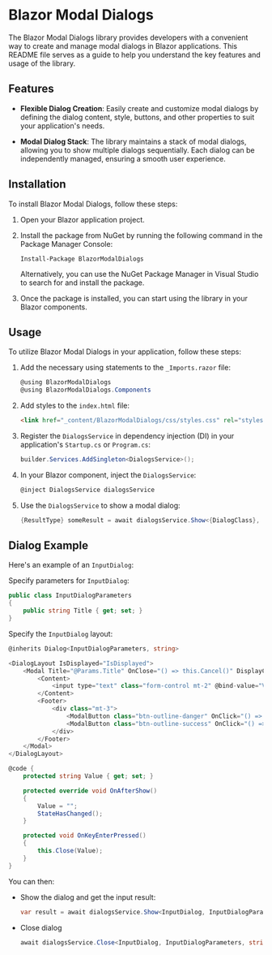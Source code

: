 # Blazor Modal Dialogs

The Blazor Modal Dialogs library provides developers with a convenient way to create and manage modal dialogs in Blazor applications. This README file serves as a guide to help you understand the key features and usage of the library.

## Features

- **Flexible Dialog Creation**: Easily create and customize modal dialogs by defining the dialog content, style, buttons, and other properties to suit your application's needs.

- **Modal Dialog Stack**: The library maintains a stack of modal dialogs, allowing you to show multiple dialogs sequentially. Each dialog can be independently managed, ensuring a smooth user experience.

## Installation

To install Blazor Modal Dialogs, follow these steps:

1. Open your Blazor application project.

2. Install the package from NuGet by running the following command in the Package Manager Console:

   ```
   Install-Package BlazorModalDialogs
   ```

   Alternatively, you can use the NuGet Package Manager in Visual Studio to search for and install the package.

3. Once the package is installed, you can start using the library in your Blazor components.

## Usage

To utilize Blazor Modal Dialogs in your application, follow these steps:

1. Add the necessary using statements to the `_Imports.razor` file:

   ```csharp
   @using BlazorModalDialogs
   @using BlazorModalDialogs.Components
   ```

2. Add styles to the `index.html` file:

   ```html
   <link href="_content/BlazorModalDialogs/css/styles.css" rel="stylesheet" />
   ```

3. Register the `DialogsService` in dependency injection (DI) in your application's `Startup.cs` or `Program.cs`:

   ```csharp
   builder.Services.AddSingleton<DialogsService>();
   ```

4. In your Blazor component, inject the `DialogsService`:

   ```csharp
   @inject DialogsService dialogsService
   ```

5. Use the `DialogsService` to show a modal dialog:

   ```csharp
   {ResultType} someResult = await dialogsService.Show<{DialogClass}, {DialogParamsClass}, {ResultType}>(new {DialogParamsClass} { ... });
   ```

## Dialog Example

Here's an example of an `InputDialog`:

Specify parameters for `InputDialog`:

```csharp
public class InputDialogParameters
{
    public string Title { get; set; }
}
```

Specify the `InputDialog` layout:

```csharp
@inherits Dialog<InputDialogParameters, string>

<DialogLayout IsDisplayed="IsDisplayed">
    <Modal Title="@Params.Title" OnClose="() => this.Cancel()" DisplayCenter="true" OnKeyEnterPressed="OnKeyEnterPressed">
        <Content>
            <input type="text" class="form-control mt-2" @bind-value="Value" @bind-value:event="oninput" />
        </Content>
        <Footer>
            <div class="mt-3">
                <ModalButton class="btn-outline-danger" OnClick="() => this.Cancel()">Cancel</ModalButton>
                <ModalButton class="btn-outline-success" OnClick="() => this.Close(Value)">Ok</ModalButton>
            </div>
        </Footer>
    </Modal>
</DialogLayout>

@code {
    protected string Value { get; set; }

    protected override void OnAfterShow()
    {
        Value = "";
        StateHasChanged();
    }

    protected void OnKeyEnterPressed()
    {
        this.Close(Value);
    }
}
```

You can then:

- Show the dialog and get the input result:

  ```csharp
  var result = await dialogsService.Show<InputDialog, InputDialogParameters

- Close dialog

    ```csharp
    await dialogsService.Close<InputDialog, InputDialogParameters, string>();
    ```